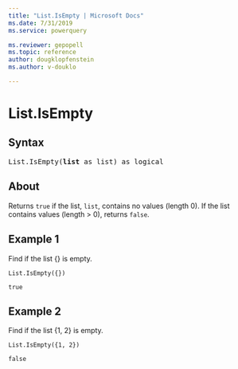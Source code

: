 ```yaml
---
title: "List.IsEmpty | Microsoft Docs"
ms.date: 7/31/2019
ms.service: powerquery

ms.reviewer: gepopell
ms.topic: reference
author: dougklopfenstein
ms.author: v-douklo

---
```

# List.IsEmpty

## Syntax

<pre>
List.IsEmpty(<b>list</b> as list) as logical
</pre>
  
## About  
Returns `true` if the list, `list`, contains no values (length 0). If the list contains values (length > 0), returns `false`.

## Example 1
Find if the list {} is empty.

```powerquery-m
List.IsEmpty({})
```

`true`

## Example 2
Find if the list {1, 2} is empty.

```powerquery-m
List.IsEmpty({1, 2})
```

`false`
